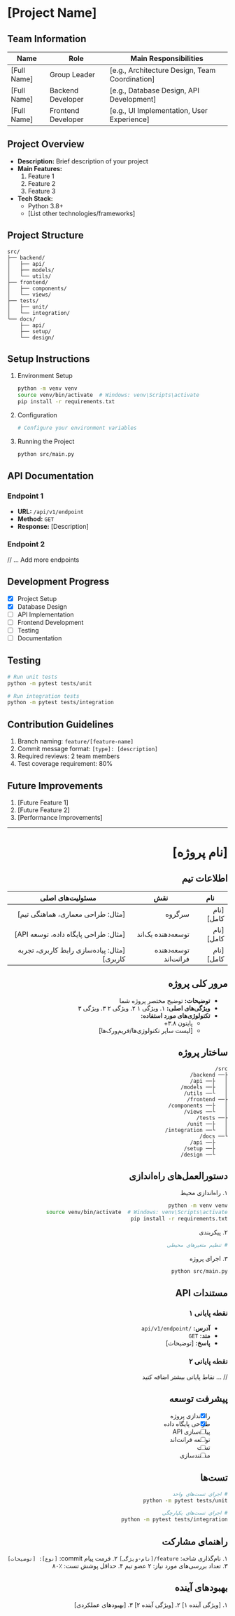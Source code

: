 # [Project Name]

## Team Information
| Name | Role | Main Responsibilities |
|------|------|---------------------|
| [Full Name] | Group Leader | [e.g., Architecture Design, Team Coordination] |
| [Full Name] | Backend Developer | [e.g., Database Design, API Development] |
| [Full Name] | Frontend Developer | [e.g., UI Implementation, User Experience] |

## Project Overview
- **Description:** Brief description of your project
- **Main Features:**
  1. Feature 1
  2. Feature 2
  3. Feature 3
- **Tech Stack:**
  - Python 3.8+
  - [List other technologies/frameworks]

## Project Structure
```
src/
├── backend/
│   ├── api/
│   ├── models/
│   └── utils/
├── frontend/
│   ├── components/
│   └── views/
├── tests/
│   ├── unit/
│   └── integration/
└── docs/
    ├── api/
    ├── setup/
    └── design/
```

## Setup Instructions
1. Environment Setup
   ```bash
   python -m venv venv
   source venv/bin/activate  # Windows: venv\Scripts\activate
   pip install -r requirements.txt
   ```
2. Configuration
   ```python
   # Configure your environment variables
   ```
3. Running the Project
   ```bash
   python src/main.py
   ```

## API Documentation
### Endpoint 1
- **URL:** `/api/v1/endpoint`
- **Method:** `GET`
- **Response:** [Description]

### Endpoint 2
// ... Add more endpoints

## Development Progress
- [x] Project Setup
- [x] Database Design
- [ ] API Implementation
- [ ] Frontend Development
- [ ] Testing
- [ ] Documentation

## Testing
```bash
# Run unit tests
python -m pytest tests/unit

# Run integration tests
python -m pytest tests/integration
```

## Contribution Guidelines
1. Branch naming: `feature/[feature-name]`
2. Commit message format: `[type]: [description]`
3. Required reviews: 2 team members
4. Test coverage requirement: 80%

## Future Improvements
1. [Future Feature 1]
2. [Future Feature 2]
3. [Performance Improvements]

---

<div dir="rtl">

# [نام پروژه]

## اطلاعات تیم
| نام | نقش | مسئولیت‌های اصلی |
|------|------|---------------------|
| [نام کامل] | سرگروه | [مثال: طراحی معماری، هماهنگی تیم] |
| [نام کامل] | توسعه‌دهنده بک‌اند | [مثال: طراحی پایگاه داده، توسعه API] |
| [نام کامل] | توسعه‌دهنده فرانت‌اند | [مثال: پیاده‌سازی رابط کاربری، تجربه کاربری] |

## مرور کلی پروژه
- **توضیحات:** توضیح مختصر پروژه شما
- **ویژگی‌های اصلی:**
  ۱. ویژگی ۱
  ۲. ویژگی ۲
  ۳. ویژگی ۳
- **تکنولوژی‌های مورد استفاده:**
  - پایتون ۳.۸+
  - [لیست سایر تکنولوژی‌ها/فریم‌ورک‌ها]

## ساختار پروژه
```
src/
├── backend/
│   ├── api/
│   ├── models/
│   └── utils/
├── frontend/
│   ├── components/
│   └── views/
├── tests/
│   ├── unit/
│   └── integration/
└── docs/
    ├── api/
    ├── setup/
    └── design/
```

## دستورالعمل‌های راه‌اندازی
۱. راه‌اندازی محیط
   ```bash
   python -m venv venv
   source venv/bin/activate  # Windows: venv\Scripts\activate
   pip install -r requirements.txt
   ```
۲. پیکربندی
   ```python
   # تنظیم متغیرهای محیطی
   ```
۳. اجرای پروژه
   ```bash
   python src/main.py
   ```

## مستندات API
### نقطه پایانی ۱
- **آدرس:** `/api/v1/endpoint`
- **متد:** `GET`
- **پاسخ:** [توضیحات]

### نقطه پایانی ۲
// ... نقاط پایانی بیشتر اضافه کنید

## پیشرفت توسعه
- [x] راه‌اندازی پروژه
- [x] طراحی پایگاه داده
- [ ] پیاده‌سازی API
- [ ] توسعه فرانت‌اند
- [ ] تست
- [ ] مستندسازی

## تست‌ها
```bash
# اجرای تست‌های واحد
python -m pytest tests/unit

# اجرای تست‌های یکپارچگی
python -m pytest tests/integration
```

## راهنمای مشارکت
۱. نام‌گذاری شاخه: `feature/[نام-ویژگی]`
۲. فرمت پیام commit: `[نوع]: [توضیحات]`
۳. تعداد بررسی‌های مورد نیاز: ۲ عضو تیم
۴. حداقل پوشش تست: ٪۸۰

## بهبودهای آینده
۱. [ویژگی آینده ۱]
۲. [ویژگی آینده ۲]
۳. [بهبودهای عملکردی]

</div>

